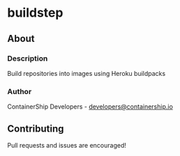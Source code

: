 # buildstep

## About

### Description
Build repositories into images using Heroku buildpacks

### Author
ContainerShip Developers - developers@containership.io

## Contributing
Pull requests and issues are encouraged!
